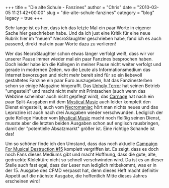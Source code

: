 +++
title = "Die alte Schule - Fanzines"
author = "Chris"
date = "2010-03-05 11:21:42+00:00"
slug = "die-alte-schule-fanzines"
category = "blog"
legacy = true
+++

Sehr lange ist es her, dass ich das letzte Mal ein paar Worte in eigener Sache hier geschrieben habe. Und da ich just eine Kritik für eine neue Rubrik hier im "neuen" NecroSlaughter geschrieben habe, fand ich es auch passend, direkt mal ein paar Worte dazu zu verlieren!

Wer das NecroSlaughter schon etwas länger verfolgt weiß, dass wir vor unserer Pause immer wieder mal ein paar Fanzines besprochen haben. Doch leider habe ich die Kollegen in meiner Pause nicht weiter verfolgt und gerade in modernen Zeiten, wo die Leute als Informationsmedium das Internet bevorzugen und nicht mehr bereit sind für so ein liebevoll gestaltetes Fanzine ein paar Euro auszugeben, hat das Fanzinesterben schon so einige Magazine hingerafft. Das <a href="http://www.unholyterror.de">Unholy Terror</a> hat seinen Betrieb "umgestellt" und macht nicht mehr mit Printsachen (auch wenn das Webzine scheinbar auch nicht gepflegt wird), das <a href="http://www.carnagedeathmetal.de/">Carnage</a> hat nach ein paar Split-Ausgaben mit dem <a href="http://mystical-music.de/">Mystical Music</a> auch leider komplett den Dienst eingestellt, auch vom <a href="http://www.necromaniaczine.de/">Necromaniac</a> hört man nichts neues und das Leprozine ist auch nach drei Ausgaben wieder verschwunden. Lediglich der gute Kollege Hauber vom <a href="http://mystical-music.de/">Mystical Music</a> macht noch fleißig seinen Dienst, musste aber die letzten beiden Ausgaben schon auf englisch rausbringen, damit der "potentielle Absatzmarkt" größer ist. Eine richtige Schande ist das!

Um so schöner finde ich den Umstand, dass das noch aktuelle <a href="http://necroslaughter.de/2010/03/campaign-for-musical-destruction-15/">Campaign For Musical Destruction #15</a> komplett vergriffen ist. Es zeigt, dass es doch noch Fans dieses Mediums gibt und macht Hoffnung, dass die gute, alte, gedruckte Klolektüre nicht so schnell verschwinden wird. Da ist es an dieser Stelle auch fast egal, dass der Leser nun lediglich mitbekommt, was er in der 15. Ausgabe des CFMD verpasst hat, denn dieses Heft macht definitiv Appetit auf die nächste Ausgabe, die hoffentlich Mitte dieses Jahres erscheinen wird!
